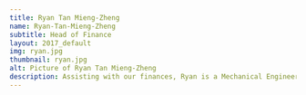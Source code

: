 ```yaml
---
title: Ryan Tan Mieng-Zheng 
name: Ryan-Tan-Mieng-Zheng
subtitle: Head of Finance
layout: 2017_default
img: ryan.jpg
thumbnail: ryan.jpg
alt: Picture of Ryan Tan Mieng-Zheng
description: Assisting with our finances, Ryan is a Mechanical Engineering student in the University of Manchester. Being the participant of MSTC in 2016 himself, Ryan realized how much we, Malaysians, have done in the STEM field, how much potential we have in the STEM field and how much more we can work on in the STEM field to compete globally.
---
```

